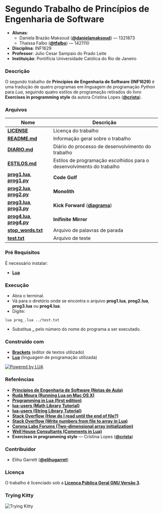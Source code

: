# Segundo Trabalho de Princípios de Engenharia de Software #
- **Alunas**: 
  * Daniela Brazão Maksoud (**[@danielamaksoud](https://github.com/danielamaksoud)**) — 1321873
  * Thaíssa Falbo (**[@tfalbo](https://github.com/tfalbo)**) — 1421110
- **Disciplina**: INF1629
- **Professor**: Julio Cesar Sampaio do Prado Leite
- **Instituição**: Pontifícia Universidade Católica do Rio de Janeiro

### Descrição ###
O segundo trabalho de **Princípios de Engenharia de Software (INF1629)** é uma tradução de quatro programas em linguagem de programação *Python* para *Lua*, seguindo quatro estilos de programação retirados do livro **Exercises in programming style** da autora Cristina Lopes (**[@crista](https://github.com/crista)**).

### Arquivos ###

Nome | Descrição
------------ | -------------
**[LICENSE](https://github.com/danielamaksoud/INF1629SegundoTrabalho/blob/master/Documentos/LICENSE)** | Licença do trabalho
**[README.md](https://github.com/danielamaksoud/INF1629SegundoTrabalho/blob/master/README.md)** | Informação geral sobre o trabalho
**[DIARIO.md](https://github.com/danielamaksoud/INF1629SegundoTrabalho/blob/master/Documentos/DIARIO.md)** | Diário do processo de desenvolvimento do trabalho
**[ESTILOS.md](https://github.com/danielamaksoud/INF1629SegundoTrabalho/blob/master/Documentos/ESTILOS.md)** | Estilos de programação escolhidos para o desenvolvimento do trabalho
**[prog1.lua](https://github.com/danielamaksoud/INF1629SegundoTrabalho/blob/master/Lua/prog1.lua)**, **[prog1.py](https://github.com/danielamaksoud/INF1629SegundoTrabalho/blob/master/Python/prog1.py)** | **Code Golf**
**[prog2.lua](https://github.com/danielamaksoud/INF1629SegundoTrabalho/blob/master/Lua/prog2.lua)**, **[prog2.py](https://github.com/danielamaksoud/INF1629SegundoTrabalho/blob/master/Python/prog2.py)** | **Monolith**
**[prog3.lua](https://github.com/danielamaksoud/INF1629SegundoTrabalho/blob/master/Lua/prog3.lua)**, **[prog3.py](https://github.com/danielamaksoud/INF1629SegundoTrabalho/blob/master/Python/prog3.py)** | **Kick Forward** (**[diagrama](https://github.com/danielamaksoud/INF1629SegundoTrabalho/blob/master/Diagramas/KickForward.png)**)
**[prog4.lua](https://github.com/danielamaksoud/INF1629SegundoTrabalho/blob/master/Lua/prog4.lua)**, **[prog4.py](https://github.com/danielamaksoud/INF1629SegundoTrabalho/blob/master/Python/prog4.py)** | **Inifinite Mirror**
**[stop_words.txt](https://github.com/danielamaksoud/INF1629SegundoTrabalho/blob/master/stop_words.txt)** | Arquivo de palavras de parada
**[test.txt](https://github.com/danielamaksoud/INF1629SegundoTrabalho/blob/master/test.txt)** | Arquivo de teste

### Pré Requisitos ###

É necessário instalar: 
- **[Lua](http://lua-users.org/)**

### Execução ###
- Abra o terminal.
- Vá para o diretório onde se encontra o arquivo **prog1.lua**, **prog2.lua**, **prog3.lua** ou **prog4.lua**.
- Digite:
```
lua prog_.lua ../test.txt
```
- Substitua **_** pelo número do nome do programa a ser executado.

### Construído com ###
- **[Brackets](http://brackets.io/)** (editor de textos utilizado)
- **[Lua](http://lua-users.org/)** (linguagem de programação utilizada)

[![Powered by LUA](https://github.com/danielamaksoud/INF1629PrimeiroTrabalho/blob/master/Lua-Logo_64x64.png?raw=true)](https://www.lua.org/)

### Referências ###
- **[Princípios de Engenharia de Software (Notas de Aula)](https://pes2006.wordpress.com/)**
- **[Rudá Moura (Running Lua on Mac OS X)](http://rudamoura.com/luaonmacosx.html)**
- **[Programming in Lua (first edition)](http://www.lua.org/pil/contents.html)**
- **[lua-users (Math Library Tutorial)](http://lua-users.org/wiki/MathLibraryTutorial)**
- **[lua-users (String Library Tutorial)](http://lua-users.org/wiki/StringLibraryTutorial)**
- **[Stack Overflow (How do I read until the end of file?)](http://stackoverflow.com/questions/5094417/how-do-i-read-until-the-end-of-file)**
- **[Stack Overflow (Write numbers from file to array in Lua)](http://stackoverflow.com/questions/40835452/write-numbers-from-file-to-array-in-lua)**
- **[Corona Labs Forums (Two-dimensional array initialization)](https://forums.coronalabs.com/topic/17465-two-dimensional-array-initialization/)**
- **[Well House Consultants (Comments in Lua)](http://www.wellho.net/resources/ex.php4?item=u102/ludo)**
- **Exercises in programming style** — Cristina Lopes (**[@crista](https://github.com/crista)**)

### Contribuidor ###
- Elihu Garrett (**[@elihugarret](https://github.com/elihugarret)**)

### Licença ###
O trabalho é licenciado sob a **[Licença Pública Geral GNU Versão 3](http://www.gnu.org/licenses/gpl-3.0.html)**.

### Trying Kitty ###
![Trying Kitty](https://github.com/danielamaksoud/INF1629SegundoTrabalho/blob/master/TryingKitty.png)

